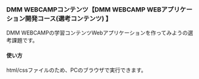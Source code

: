 ### DMM WEBCAMPコンテンツ【DMM WEBCAMP WEBアプリケーション開発コース(選考コンテンツ) 】
DMM WEBCAMPの学習コンテンツWebアプリケーションを作ってみようの選考課題です。
#### 使い方
html/cssファイルのため、PCのブラウザで実行できます。
